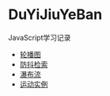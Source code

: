 # DuYiJiuYeBan
JavaScript学习记录

- [轮播图](./LunBoTu)
- [防抖检索](./ShuZuKuoZhan)
- [瀑布流](./waterfall2-1)
- [运动实例](./Movement)